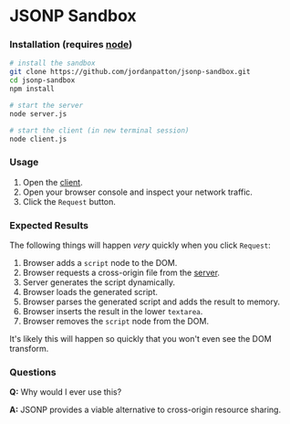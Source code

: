 # JSONP Sandbox

### Installation (requires [node](https://nodejs.org))

```bash
# install the sandbox
git clone https://github.com/jordanpatton/jsonp-sandbox.git
cd jsonp-sandbox
npm install

# start the server
node server.js

# start the client (in new terminal session)
node client.js
```

### Usage

1. Open the [client](http://localhost:3001).
2. Open your browser console and inspect your network traffic.
3. Click the `Request` button.

### Expected Results

The following things will happen _very_ quickly when you click `Request`:

1. Browser adds a `script` node to the DOM.
2. Browser requests a cross-origin file from the [server](http://localhost:3000/dynamic.js).
3. Server generates the script dynamically.
4. Browser loads the generated script.
5. Browser parses the generated script and adds the result to memory.
6. Browser inserts the result in the lower `textarea`.
7. Browser removes the `script` node from the DOM.

It's likely this will happen so quickly that you won't even see the DOM transform.

### Questions

**Q:** Why would I ever use this?

**A:** JSONP provides a viable alternative to cross-origin resource sharing.
